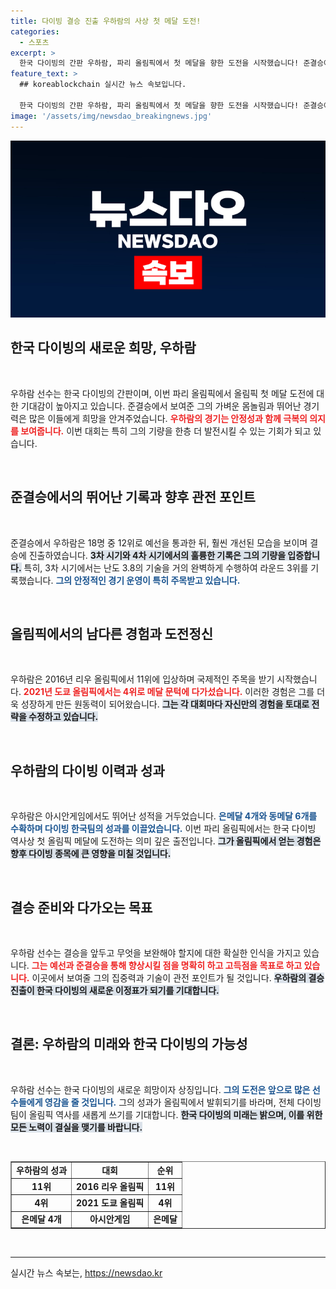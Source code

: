 ```yaml
---
title: 다이빙 결승 진출 우하람의 사상 첫 메달 도전!
categories:
  - 스포츠
excerpt: >
  한국 다이빙의 간판 우하람, 파리 올림픽에서 첫 메달을 향한 도전을 시작했습니다! 준결승에서 안정적인 경기로 결승 진출에 성공한 우하람이 과연 올림픽 무대에서 어떤 기록을 쓸지 귀추가 주목됩니다.
feature_text: >
  ## koreablockchain 실시간 뉴스 속보입니다.

  한국 다이빙의 간판 우하람, 파리 올림픽에서 첫 메달을 향한 도전을 시작했습니다! 준결승에서 안정적인 경기로 결승 진출에 성공한 우하람이 과연 올림픽 무대에서 어떤 기록을 쓸지 귀추가 주목됩니다.
image: '/assets/img/newsdao_breakingnews.jpg'
---
```


<p><img src="/assets/img/newsdao_breakingnews.jpg" alt="koreablockchain 속보" /></p>

<h2 data-ke-size="size26">한국 다이빙의 새로운 희망, 우하람</h2>

<p data-ke-size="size16">&nbsp;</p>

<p>우하람 선수는 한국 다이빙의 간판이며, 이번 파리 올림픽에서 올림픽 첫 메달 도전에 대한 기대감이 높아지고 있습니다. 준결승에서 보여준 그의 가벼운 몸놀림과 뛰어난 경기력은 많은 이들에게 희망을 안겨주었습니다. <b><span style="color: #ee2323;">우하람의 경기는 안정성과 함께 극복의 의지를 보여줍니다.</span></b> 이번 대회는 특히 그의 기량을 한층 더 발전시킬 수 있는 기회가 되고 있습니다. </p>

<p data-ke-size="size16">&nbsp;</p>

<h2 data-ke-size="size26">준결승에서의 뛰어난 기록과 향후 관전 포인트</h2>

<p data-ke-size="size16">&nbsp;</p>

<p>준결승에서 우하람은 18명 중 12위로 예선을 통과한 뒤, 훨씬 개선된 모습을 보이며 결승에 진출하였습니다. <b><span style="background-color: #21538527;">3차 시기와 4차 시기에서의 훌륭한 기록은 그의 기량을 입증합니다.</span></b> 특히, 3차 시기에서는 난도 3.8의 기술을 거의 완벽하게 수행하여 라운드 3위를 기록했습니다. <b><span style="color: #1a5490;">그의 안정적인 경기 운영이 특히 주목받고 있습니다.</span></b> </p>

<p data-ke-size="size16">&nbsp;</p>

<h2 data-ke-size="size26">올림픽에서의 남다른 경험과 도전정신</h2>

<p data-ke-size="size16">&nbsp;</p>

<p>우하람은 2016년 리우 올림픽에서 11위에 입상하며 국제적인 주목을 받기 시작했습니다. <b><span style="color: #ee2323;">2021년 도쿄 올림픽에서는 4위로 메달 문턱에 다가섰습니다.</span></b> 이러한 경험은 그를 더욱 성장하게 만든 원동력이 되어왔습니다. <b><span style="background-color: #21538527;">그는 각 대회마다 자신만의 경험을 토대로 전략을 수정하고 있습니다.</span></b> </p>

<p data-ke-size="size16">&nbsp;</p>

<h2 data-ke-size="size26">우하람의 다이빙 이력과 성과</h2>

<p data-ke-size="size16">&nbsp;</p>

<p>우하람은 아시안게임에서도 뛰어난 성적을 거두었습니다. <b><span style="color: #1a5490;">은메달 4개와 동메달 6개를 수확하며 다이빙 한국팀의 성과를 이끌었습니다.</span></b> 이번 파리 올림픽에서는 한국 다이빙 역사상 첫 올림픽 메달에 도전하는 의미 깊은 출전입니다. <b><span style="background-color: #21538527;">그가 올림픽에서 얻는 경험은 향후 다이빙 종목에 큰 영향을 미칠 것입니다.</span></b> </p>

<p data-ke-size="size16">&nbsp;</p>

<h2 data-ke-size="size26">결승 준비와 다가오는 목표</h2>

<p data-ke-size="size16">&nbsp;</p>

<p>우하람 선수는 결승을 앞두고 무엇을 보완해야 할지에 대한 확실한 인식을 가지고 있습니다. <b><span style="color: #ee2323;">그는 예선과 준결승을 통해 향상시킬 점을 명확히 하고 고득점을 목표로 하고 있습니다.</span></b> 이곳에서 보여줄 그의 집중력과 기술이 관전 포인트가 될 것입니다. <b><span style="background-color: #21538527;">우하람의 결승 진출이 한국 다이빙의 새로운 이정표가 되기를 기대합니다.</span></b> </p>

<p data-ke-size="size16">&nbsp;</p>

<h2 data-ke-size="size26">결론: 우하람의 미래와 한국 다이빙의 가능성</h2>

<p data-ke-size="size16">&nbsp;</p>

<p>우하람 선수는 한국 다이빙의 새로운 희망이자 상징입니다. <b><span style="color: #1a5490;">그의 도전은 앞으로 많은 선수들에게 영감을 줄 것입니다.</span></b> 그의 성과가 올림픽에서 발휘되기를 바라며, 전체 다이빙 팀이 올림픽 역사를 새롭게 쓰기를 기대합니다. <b><span style="background-color: #21538527;">한국 다이빙의 미래는 밝으며, 이를 위한 모든 노력이 결실을 맺기를 바랍니다.</span></b> </p>

<p data-ke-size="size16">&nbsp;</p>

<table style="width: 100%; border-collapse: collapse; margin: 0;" border="1">
    <tr>
        <td style="text-align: center; height: 17px;"><b>우하람의 성과</b></td>
        <td style="text-align: center; height: 17px;"><b>대회</b></td>
        <td style="text-align: center; height: 17px;"><b>순위</b></td>
    </tr>
    <tr>
        <td style="text-align: center; height: 17px;"><b>11위</b></td>
        <td style="text-align: center; height: 17px;"><b>2016 리우 올림픽</b></td>
        <td style="text-align: center; height: 17px;"><b>11위</b></td>
    </tr>
    <tr>
        <td style="text-align: center; height: 17px;"><b>4위</b></td>
        <td style="text-align: center; height: 17px;"><b>2021 도쿄 올림픽</b></td>
        <td style="text-align: center; height: 17px;"><b>4위</b></td>
    </tr>
    <tr>
        <td style="text-align: center; height: 17px;"><b>은메달 4개</b></td>
        <td style="text-align: center; height: 17px;"><b>아시안게임</b></td>
        <td style="text-align: center; height: 17px;"><b>은메달</b></td>
    </tr>
</table>

<p data-ke-size="size16">&nbsp;</p>

<hr/> 
실시간 뉴스 속보는, <a href="https://newsdao.kr" rel="dofollow">https://newsdao.kr</a>


